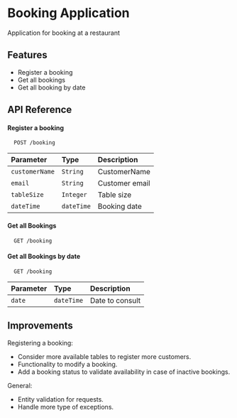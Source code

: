 # Booking Application

Application for booking at a restaurant


## Features

- Register a booking 
- Get all bookings
- Get all booking by date


## API Reference

#### Register a booking

```http
  POST /booking
```

| Parameter | Type     | Description                |
| :-------- | :------- | :------------------------- |
| `customerName` | `String` | CustomerName |
| `email` | `String` | Customer email |
| `tableSize` | `Integer` | Table size |
| `dateTime` | `dateTime` | Booking date |

#### Get all Bookings

```http
  GET /booking
```

#### Get all Bookings by date

```http
  GET /booking
```

| Parameter | Type     | Description                       |
| :-------- | :------- | :-------------------------------- |
| `date`      | `dateTime` | Date to consult |


## Improvements

Registering a booking:
- Consider more available tables to register more customers.
- Functionality to modify a booking.
- Add a booking status to validate availability in case of inactive bookings.

General:
- Entity validation for requests.
- Handle more type of exceptions.
